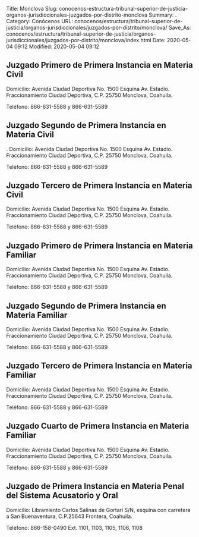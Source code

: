 Title: Monclova
Slug: conocenos-estructura-tribunal-superior-de-justicia-organos-jurisdiccionales-juzgados-por-distrito-monclova
Summary: .
Category: Conócenos
URL: conocenos/estructura/tribunal-superior-de-justicia/organos-jurisdiccionales/juzgados-por-distrito/monclova/
Save_As: conocenos/estructura/tribunal-superior-de-justicia/organos-jurisdiccionales/juzgados-por-distrito/monclova/index.html
Date: 2020-05-04 09:12
Modified: 2020-05-04 09:12



## Juzgado Primero de Primera Instancia en Materia Civil

Domicilio: Avenida Ciudad Deportiva No. 1500 Esquina Av. Estadio.
Fraccionamiento Ciudad Deportiva, C.P. 25750 Monclova, Coahuila.

Teléfono: 866-631-5588 y 866-631-5589

## Juzgado Segundo de Primera Instancia en Materia Civil
.
Domicilio: Avenida Ciudad Deportiva No. 1500 Esquina Av. Estadio.
Fraccionamiento Ciudad Deportiva, C.P. 25750 Monclova, Coahuila.

Teléfono: 866-631-5588 y 866-631-5589

## Juzgado Tercero de Primera Instancia en Materia Civil

Domicilio: Avenida Ciudad Deportiva No. 1500 Esquina Av. Estadio.
Fraccionamiento Ciudad Deportiva, C.P. 25750 Monclova, Coahuila.

Teléfono: 866-631-5588 y 866-631-5589

## Juzgado Primero de Primera Instancia en Materia Familiar

Domicilio: Avenida Ciudad Deportiva No. 1500 Esquina Av. Estadio.
Fraccionamiento Ciudad Deportiva, C.P. 25750 Monclova, Coahuila.

Teléfono: 866-631-5588 y 866-631-5589

## Juzgado Segundo de Primera Instancia en Materia Familiar

Domicilio: Avenida Ciudad Deportiva No. 1500 Esquina Av. Estadio.
Fraccionamiento Ciudad Deportiva, C.P. 25750 Monclova, Coahuila.

Teléfono: 866-631-5588 y 866-631-5589

## Juzgado Tercero de Primera Instancia en Materia Familiar

Domicilio: Avenida Ciudad Deportiva No. 1500 Esquina Av. Estadio.
Fraccionamiento Ciudad Deportiva, C.P. 25750 Monclova, Coahuila.

Teléfono: 866-631-5588 y 866-631-5589

## Juzgado Cuarto de Primera Instancia en Materia Familiar

Domicilio: Avenida Ciudad Deportiva No. 1500 Esquina Av. Estadio.
Fraccionamiento Ciudad Deportiva, C.P. 25750 Monclova, Coahuila.

Teléfono: 866-631-5588 y 866-631-5589

## Juzgado de Primera Instancia en Materia Penal del Sistema Acusatorio y Oral

Domicilio: Libramiento Carlos Salinas de Gortari S/N, esquina con carretera a San Buenaventura, C.P.25643 Frontera, Coahuila.

Teléfono: 866-158-0490 Ext. 1101, 1103, 1105, 1106, 1108



